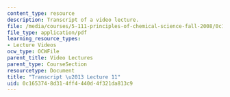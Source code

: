 ```yaml
---
content_type: resource
description: Transcript of a video lecture.
file: /media/courses/5-111-principles-of-chemical-science-fall-2008/0c1653748d314ff4440d4f321da813c9_5-111F08-L11.pdf
file_type: application/pdf
learning_resource_types:
- Lecture Videos
ocw_type: OCWFile
parent_title: Video Lectures
parent_type: CourseSection
resourcetype: Document
title: "Transcript \u2013 Lecture 11"
uid: 0c165374-8d31-4ff4-440d-4f321da813c9
---
```

